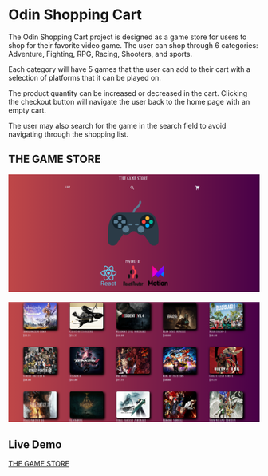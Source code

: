# Odin Shopping Cart
The Odin Shopping Cart project is designed as a game store for users to shop for their favorite video game. The user can 
shop through 6 categories: Adventure, Fighting, RPG, Racing, Shooters, and sports.

Each category will have 5 games that the user can add to their cart with a selection of platforms
that it can be played on. 

The product quantity can be increased or decreased in the cart. Clicking the checkout button will navigate the user back
to the home page with an empty cart. 

The user may also search for the game in the search field to avoid navigating through the shopping list. 

## THE GAME STORE
<div><img src="./src/images/git/odin-shopping-cart-homepage.png" /></div>
<br />
<div><img src="./src/images/git/Screenshot (4).png"></div>

## Live Demo
[THE GAME STORE](https://ibn12.github.io/odin-shopping-cart/)
